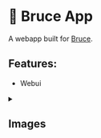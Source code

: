 # :shark: Bruce App

A webapp built for [Bruce](https://github.com/pr3y/bruce).

## Features:
- Webui

<details>
    <summary><h2>Images</h2></summary>
    <img src="media/pictures/home-screen.png">
    <img src="media/pictures/webui.png">
    <img src="media/pictures/webui-selector.png">
</details>
